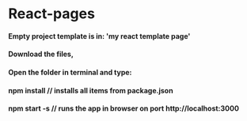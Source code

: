 # React-pages

#### Empty project template is in: 'my react template page'
#### Download the files,
#### Open the folder in terminal and type:
#### npm install // installs all items from package.json
#### npm start -s // runs the app in browser on port http://localhost:3000
